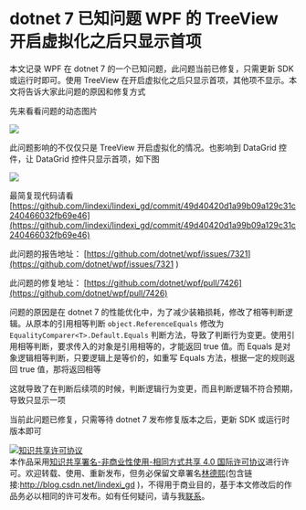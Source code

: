 
# dotnet 7 已知问题 WPF 的 TreeView 开启虚拟化之后只显示首项

本文记录 WPF 在 dotnet 7 的一个已知问题，此问题当前已修复，只需更新 SDK 或运行时即可。使用 TreeView 在开启虚拟化之后只显示首项，其他项不显示。本文将告诉大家此问题的原因和修复方式

<!--more-->



<!-- 博客 -->
<!-- 发布 -->

先来看看问题的动态图片

<!-- ![](image/dotnet 7 已知问题 WPF 的 TreeView 开启虚拟化之后只显示首项/dotnet 7 已知问题 WPF 的 TreeView 开启虚拟化之后只显示首项0.gif) -->
![](http://image.acmx.xyz/lindexi%2F204414287-98131db3-fbe3-45bf-87ad-f05789be25ad.gif)

此问题影响的不仅仅只是 TreeView 开启虚拟化的情况。也影响到 DataGrid 控件，让 DataGrid 控件只显示首项，如下图

<!-- ![](image/dotnet 7 已知问题 WPF 的 TreeView 开启虚拟化之后只显示首项/dotnet 7 已知问题 WPF 的 TreeView 开启虚拟化之后只显示首项0.png) -->

![](http://image.acmx.xyz/lindexi%2F2023111842552541.jpg)

最简复现代码请看 [https://github.com/lindexi/lindexi_gd/commit/49d40420d1a99b09a129c31c240466032fb69e46](https://github.com/lindexi/lindexi_gd/commit/49d40420d1a99b09a129c31c240466032fb69e46)

此问题的报告地址： [https://github.com/dotnet/wpf/issues/7321](https://github.com/dotnet/wpf/issues/7321 )

此问题的修复地址： [https://github.com/dotnet/wpf/pull/7426](https://github.com/dotnet/wpf/pull/7426)

问题的原因是在 dotnet 7 的性能优化中，为了减少装箱损耗，修改了相等判断逻辑。从原本的引用相等判断 `object.ReferenceEquals` 修改为 `EqualityComparer<T>.Default.Equals` 判断方法，导致了判断行为变更。使用引用相等判断，要求传入的对象是引用相等的，才能返回 true 值。而 Equals 是对象逻辑相等判断，只要逻辑上是等价的，如重写 Equals 方法，根据一定的规则返回 true 值，那将返回相等

这就导致了在判断后续项的时候，判断逻辑行为变更，而且判断逻辑不符合预期，导致只显示一项

当前此问题已修复，只需等待 dotnet 7 发布修复版本之后，更新 SDK 或运行时版本即可




<a rel="license" href="http://creativecommons.org/licenses/by-nc-sa/4.0/"><img alt="知识共享许可协议" style="border-width:0" src="https://licensebuttons.net/l/by-nc-sa/4.0/88x31.png" /></a><br />本作品采用<a rel="license" href="http://creativecommons.org/licenses/by-nc-sa/4.0/">知识共享署名-非商业性使用-相同方式共享 4.0 国际许可协议</a>进行许可。欢迎转载、使用、重新发布，但务必保留文章署名[林德熙](http://blog.csdn.net/lindexi_gd)(包含链接:http://blog.csdn.net/lindexi_gd )，不得用于商业目的，基于本文修改后的作品务必以相同的许可发布。如有任何疑问，请与我[联系](mailto:lindexi_gd@163.com)。